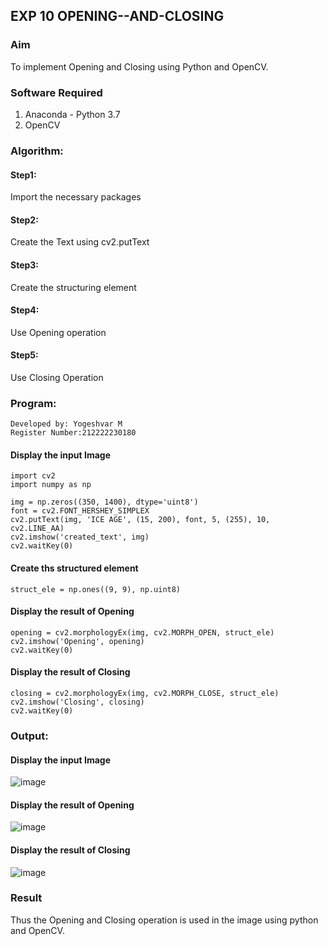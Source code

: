 ## EXP 10 OPENING--AND-CLOSING
### Aim
To implement Opening and Closing using Python and OpenCV.

### Software Required
1. Anaconda - Python 3.7
2. OpenCV
### Algorithm:
#### Step1:
Import the necessary packages
#### Step2:
Create the Text using cv2.putText
#### Step3:
Create the structuring element
#### Step4:
Use Opening operation
#### Step5:
Use Closing Operation

### Program:
```
Developed by: Yogeshvar M
Register Number:212222230180
```
#### Display the input Image
```
import cv2
import numpy as np
```
```
img = np.zeros((350, 1400), dtype='uint8')
font = cv2.FONT_HERSHEY_SIMPLEX
cv2.putText(img, 'ICE AGE', (15, 200), font, 5, (255), 10, cv2.LINE_AA)
cv2.imshow('created_text', img)
cv2.waitKey(0)
```
#### Create ths structured element
```
struct_ele = np.ones((9, 9), np.uint8)
```
#### Display the result of Opening
```
opening = cv2.morphologyEx(img, cv2.MORPH_OPEN, struct_ele)
cv2.imshow('Opening', opening)
cv2.waitKey(0)
```
#### Display the result of Closing
```
closing = cv2.morphologyEx(img, cv2.MORPH_CLOSE, struct_ele)
cv2.imshow('Closing', closing)
cv2.waitKey(0)
```
### Output:

#### Display the input Image
![image](https://github.com/Leann4468/OPENING--AND-CLOSING/assets/121165979/9b01c0f4-42e7-4327-bd9c-fa41e6fbb19f)

#### Display the result of Opening
![image](https://github.com/Leann4468/OPENING--AND-CLOSING/assets/121165979/5f208fb7-7cd7-40d0-8999-13b13ab99f97)

#### Display the result of Closing
![image](https://github.com/Leann4468/OPENING--AND-CLOSING/assets/121165979/5dce3dd4-774f-4ef1-9089-547aa1c2b4f8)

### Result
Thus the Opening and Closing operation is used in the image using python and OpenCV.
